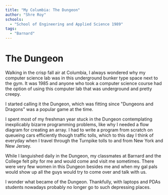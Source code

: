 ```yaml
---
title: "My Columbia: The Dungeon"
author: "Shre Roy"
schools:
  - "School of Engineering and Applied Science 1989"
tags:
  - "Barnard"
---
```


# The Dungeon

Walking in the crisp fall air at Columbia, I always wondered why my computer science lab was in this underground bunker type space next to the gym. It was 1985 and anyone who took a computer science course had the option of using this computer lab that was underground and pretty creepy.

I started calling it the Dungeon, which was fitting since "Dungeons and Dragons" was a popular game at the time.

I spent most of my freshman year stuck in the Dungeon contemplating inexplicably bizarre programming problems, like why I needed a flow diagram for creating an array. I had to write a program from scratch on queueing cars efficiently though traffic tolls, which to this day I think of everyday when I travel through the Turnpike tolls to and from New York and New Jersey.

While I languished daily in the Dungeon, my classmates at Barnard and the College felt pity for me and would come and visit me sometimes. There were very few women in this Dungeon besides me and when my gal pals would show up all the guys would try to come over and talk with us.

I wonder what became of the Dungeon. Thankfully, with laptops and PDAs students nowadays probably no longer go to such depressing places.
